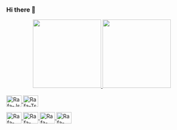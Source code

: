 ### Hi there 👋

<div align="center">
  <a href="https://github.com/jpaiva31">
  <img height="180em" src="https://github-readme-stats.vercel.app/api?username=jpaiva31&show_icons=true&theme=dracula&include_all_commits=true&count_private=true"/>
  <img height="180em" src="https://github-readme-stats.vercel.app/api/top-langs/?username=jpaiva31&layout=compact&langs_count=7&theme=dracula"/>
</div>
<div style="display: inline_block"><br>
  <img align="center" alt="Rafa-Js" height="30" width="40" src="https://cdn.jsdelivr.net/gh/devicons/devicon/icons/cplusplus/cplusplus-original.svg" />
  <img align="center" alt="Rafa-Ts" height="30" width="40" 
  src="https://cdn.jsdelivr.net/gh/devicons/devicon/icons/c/c-original.svg" />
  
  <img align="center" alt="Rafa-HTML" height="30" width="40" 
  src="https://cdn.jsdelivr.net/gh/devicons/devicon/icons/qt/qt-original.svg" />
  <img align="center" alt="Rafa-CSS" height="30" width="40" src="https://cdn.jsdelivr.net/gh/devicons/devicon/icons/python/python-original.svg" />
  <img align="center" alt="Rafa-React" height="30" width="40" src="https://cdn.jsdelivr.net/gh/devicons/devicon/icons/mysql/mysql-original.svg" />
  <img align="center" alt="Rafa-Python" height="30" width="40" 
  src="https://cdn.jsdelivr.net/gh/devicons/devicon/icons/r/r-original.svg" />

</div>
